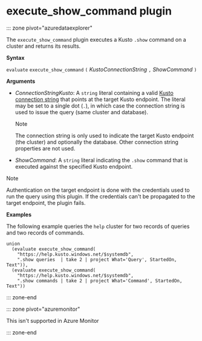 # execute_show_command plugin

::: zone pivot="azuredataexplorer"

The `execute_show_command` plugin executes a Kusto `.show` command
on a cluster and returns its results.

**Syntax**

`evaluate` `execute_show_command` `(` *KustoConnectionString* `,` *ShowCommand* `)`

**Arguments**

* *ConnectionStringKusto*: A `string` literal containing a valid
  [Kusto connection string](../api/connection-strings/kusto.md) that
  points at the target Kusto endpoint.
  The literal may be set to a single dot (`.`), in which case the connection
  string is used to issue the query (same cluster and database).
  
    > [!NOTE]
    > The connection string is only used to indicate the target Kusto endpoint
    > (the cluster) and optionally the database. Other connection
    > string properties are not used.

* *ShowCommand*: A `string` literal indicating the `.show` command that is executed
  against the specified Kusto endpoint.

> [!NOTE]
> Authentication on the target endpoint is done with the credentials
> used to run the query using this plugin. If the credentials can't be propagated
> to the target endpoint, the plugin fails.

**Examples**

The following example queries the `help` cluster for two records of queries
and two records of commands.

```
union
  (evaluate execute_show_command(
    "https://help.kusto.windows.net/$systemdb",
    ".show queries  | take 2 | project What='Query', StartedOn, Text")),
  (evaluate execute_show_command(
    "https://help.kusto.windows.net/$systemdb",
    ".show commands | take 2 | project What='Command', StartedOn, Text"))
```

::: zone-end

::: zone pivot="azuremonitor"

This isn't supported in Azure Monitor

::: zone-end
